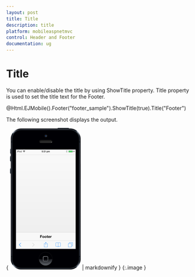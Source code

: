 ```yaml
---
layout: post
title: Title
description: title
platform: mobileaspnetmvc
control: Header and Footer
documentation: ug
---
```


# Title

You can enable/disable the title by using ShowTitle property. Title property is used to set the title text for the Footer.

@Html.EJMobile().Footer("footer_sample").ShowTitle(true).Title("Footer")

The following screenshot displays the output.

{ ![](Title_images/Title_img1.png) | markdownify }
{:.image }


